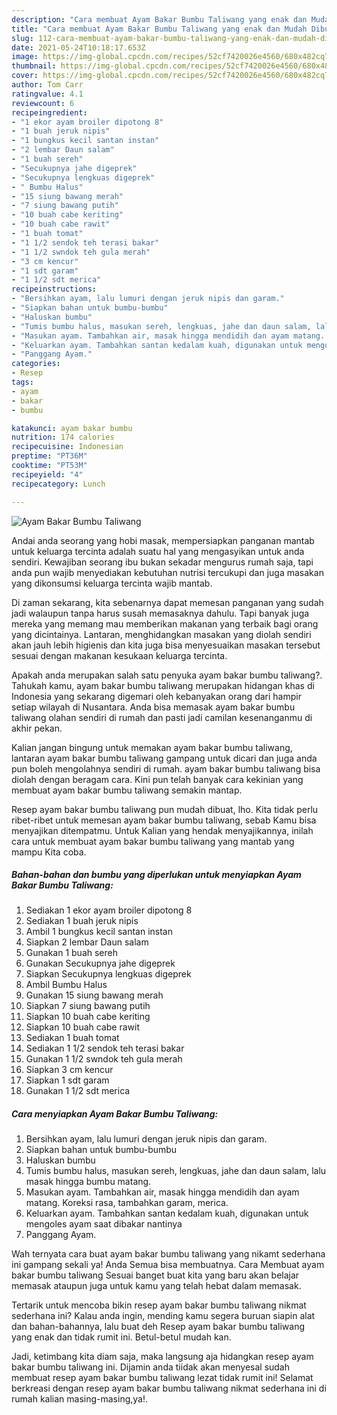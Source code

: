 ```yaml
---
description: "Cara membuat Ayam Bakar Bumbu Taliwang yang enak dan Mudah Dibuat"
title: "Cara membuat Ayam Bakar Bumbu Taliwang yang enak dan Mudah Dibuat"
slug: 112-cara-membuat-ayam-bakar-bumbu-taliwang-yang-enak-dan-mudah-dibuat
date: 2021-05-24T10:18:17.653Z
image: https://img-global.cpcdn.com/recipes/52cf7420026e4560/680x482cq70/ayam-bakar-bumbu-taliwang-foto-resep-utama.jpg
thumbnail: https://img-global.cpcdn.com/recipes/52cf7420026e4560/680x482cq70/ayam-bakar-bumbu-taliwang-foto-resep-utama.jpg
cover: https://img-global.cpcdn.com/recipes/52cf7420026e4560/680x482cq70/ayam-bakar-bumbu-taliwang-foto-resep-utama.jpg
author: Tom Carr
ratingvalue: 4.1
reviewcount: 6
recipeingredient:
- "1 ekor ayam broiler dipotong 8"
- "1 buah jeruk nipis"
- "1 bungkus kecil santan instan"
- "2 lembar Daun salam"
- "1 buah sereh"
- "Secukupnya jahe digeprek"
- "Secukupnya lengkuas digeprek"
- " Bumbu Halus"
- "15 siung bawang merah"
- "7 siung bawang putih"
- "10 buah cabe keriting"
- "10 buah cabe rawit"
- "1 buah tomat"
- "1 1/2 sendok teh terasi bakar"
- "1 1/2 swndok teh gula merah"
- "3 cm kencur"
- "1 sdt garam"
- "1 1/2 sdt merica"
recipeinstructions:
- "Bersihkan ayam, lalu lumuri dengan jeruk nipis dan garam."
- "Siapkan bahan untuk bumbu-bumbu"
- "Haluskan bumbu"
- "Tumis bumbu halus, masukan sereh, lengkuas, jahe dan daun salam, lalu masak hingga bumbu matang."
- "Masukan ayam. Tambahkan air, masak hingga mendidih dan ayam matang. Koreksi rasa, tambahkan garam, merica."
- "Keluarkan ayam. Tambahkan santan kedalam kuah, digunakan untuk mengoles ayam saat dibakar nantinya"
- "Panggang Ayam."
categories:
- Resep
tags:
- ayam
- bakar
- bumbu

katakunci: ayam bakar bumbu 
nutrition: 174 calories
recipecuisine: Indonesian
preptime: "PT36M"
cooktime: "PT53M"
recipeyield: "4"
recipecategory: Lunch

---
```



![Ayam Bakar Bumbu Taliwang](https://img-global.cpcdn.com/recipes/52cf7420026e4560/680x482cq70/ayam-bakar-bumbu-taliwang-foto-resep-utama.jpg)

Andai anda seorang yang hobi masak, mempersiapkan panganan mantab untuk keluarga tercinta adalah suatu hal yang mengasyikan untuk anda sendiri. Kewajiban seorang ibu bukan sekadar mengurus rumah saja, tapi anda pun wajib menyediakan kebutuhan nutrisi tercukupi dan juga masakan yang dikonsumsi keluarga tercinta wajib mantab.

Di zaman  sekarang, kita sebenarnya dapat memesan panganan yang sudah jadi walaupun tanpa harus susah memasaknya dahulu. Tapi banyak juga mereka yang memang mau memberikan makanan yang terbaik bagi orang yang dicintainya. Lantaran, menghidangkan masakan yang diolah sendiri akan jauh lebih higienis dan kita juga bisa menyesuaikan masakan tersebut sesuai dengan makanan kesukaan keluarga tercinta. 



Apakah anda merupakan salah satu penyuka ayam bakar bumbu taliwang?. Tahukah kamu, ayam bakar bumbu taliwang merupakan hidangan khas di Indonesia yang sekarang digemari oleh kebanyakan orang dari hampir setiap wilayah di Nusantara. Anda bisa memasak ayam bakar bumbu taliwang olahan sendiri di rumah dan pasti jadi camilan kesenanganmu di akhir pekan.

Kalian jangan bingung untuk memakan ayam bakar bumbu taliwang, lantaran ayam bakar bumbu taliwang gampang untuk dicari dan juga anda pun boleh mengolahnya sendiri di rumah. ayam bakar bumbu taliwang bisa diolah dengan beragam cara. Kini pun telah banyak cara kekinian yang membuat ayam bakar bumbu taliwang semakin mantap.

Resep ayam bakar bumbu taliwang pun mudah dibuat, lho. Kita tidak perlu ribet-ribet untuk memesan ayam bakar bumbu taliwang, sebab Kamu bisa menyajikan ditempatmu. Untuk Kalian yang hendak menyajikannya, inilah cara untuk membuat ayam bakar bumbu taliwang yang mantab yang mampu Kita coba.

<!--inarticleads1-->

##### Bahan-bahan dan bumbu yang diperlukan untuk menyiapkan Ayam Bakar Bumbu Taliwang:

1. Sediakan 1 ekor ayam broiler dipotong 8
1. Sediakan 1 buah jeruk nipis
1. Ambil 1 bungkus kecil santan instan
1. Siapkan 2 lembar Daun salam
1. Gunakan 1 buah sereh
1. Gunakan Secukupnya jahe digeprek
1. Siapkan Secukupnya lengkuas digeprek
1. Ambil  Bumbu Halus
1. Gunakan 15 siung bawang merah
1. Siapkan 7 siung bawang putih
1. Siapkan 10 buah cabe keriting
1. Siapkan 10 buah cabe rawit
1. Sediakan 1 buah tomat
1. Sediakan 1 1/2 sendok teh terasi bakar
1. Gunakan 1 1/2 swndok teh gula merah
1. Siapkan 3 cm kencur
1. Siapkan 1 sdt garam
1. Gunakan 1 1/2 sdt merica




<!--inarticleads2-->

##### Cara menyiapkan Ayam Bakar Bumbu Taliwang:

1. Bersihkan ayam, lalu lumuri dengan jeruk nipis dan garam.
1. Siapkan bahan untuk bumbu-bumbu
1. Haluskan bumbu
1. Tumis bumbu halus, masukan sereh, lengkuas, jahe dan daun salam, lalu masak hingga bumbu matang.
1. Masukan ayam. Tambahkan air, masak hingga mendidih dan ayam matang. Koreksi rasa, tambahkan garam, merica.
1. Keluarkan ayam. Tambahkan santan kedalam kuah, digunakan untuk mengoles ayam saat dibakar nantinya
1. Panggang Ayam.




Wah ternyata cara buat ayam bakar bumbu taliwang yang nikamt sederhana ini gampang sekali ya! Anda Semua bisa membuatnya. Cara Membuat ayam bakar bumbu taliwang Sesuai banget buat kita yang baru akan belajar memasak ataupun juga untuk kamu yang telah hebat dalam memasak.

Tertarik untuk mencoba bikin resep ayam bakar bumbu taliwang nikmat sederhana ini? Kalau anda ingin, mending kamu segera buruan siapin alat dan bahan-bahannya, lalu buat deh Resep ayam bakar bumbu taliwang yang enak dan tidak rumit ini. Betul-betul mudah kan. 

Jadi, ketimbang kita diam saja, maka langsung aja hidangkan resep ayam bakar bumbu taliwang ini. Dijamin anda tiidak akan menyesal sudah membuat resep ayam bakar bumbu taliwang lezat tidak rumit ini! Selamat berkreasi dengan resep ayam bakar bumbu taliwang nikmat sederhana ini di rumah kalian masing-masing,ya!.

